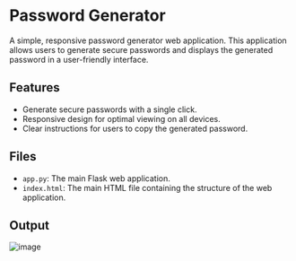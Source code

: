 # Password Generator

A simple, responsive password generator web application. This application allows users to generate secure passwords and displays the generated password in a user-friendly interface.

## Features

- Generate secure passwords with a single click.
- Responsive design for optimal viewing on all devices.
- Clear instructions for users to copy the generated password.



## Files

- `app.py`: The main Flask web application.
- `index.html`: The main HTML file containing the structure of the web application.


## Output

![image](https://github.com/abdulwasaeee/Password-Generator/assets/162667028/7fcd6bfe-f19b-42dc-bb0f-59038b31421b)
